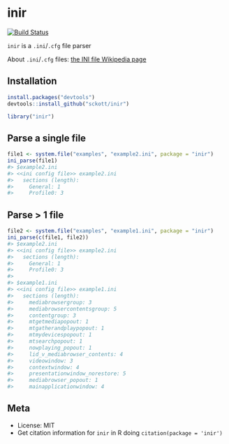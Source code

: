 inir
=====



[![Build Status](https://api.travis-ci.org/sckott/inir.png?branch=master)](https://travis-ci.org/sckott/inir)

`inir` is a `.ini`/`.cfg` file parser

About `.ini`/`.cfg` files: [the INI file Wikipedia page](https://en.wikipedia.org/wiki/INI_file)

## Installation


```r
install.packages("devtools")
devtools::install_github("sckott/inir")
```


```r
library("inir")
```

## Parse a single file


```r
file1 <- system.file("examples", "example2.ini", package = "inir")
ini_parse(file1)
#> $example2.ini
#> <<ini config file>> example2.ini
#>   sections (length): 
#>     General: 1
#>     Profile0: 3
```

## Parse > 1 file


```r
file2 <- system.file("examples", "example1.ini", package = "inir")
ini_parse(c(file1, file2))
#> $example2.ini
#> <<ini config file>> example2.ini
#>   sections (length): 
#>     General: 1
#>     Profile0: 3
#> 
#> $example1.ini
#> <<ini config file>> example1.ini
#>   sections (length): 
#>     mediabrowsergroup: 3
#>     mediabrowsercontentsgroup: 5
#>     contentgroup: 3
#>     mtgetmediapopout: 1
#>     mtgatherandplaypopout: 1
#>     mtmydevicespopout: 1
#>     mtsearchpopout: 1
#>     nowplaying_popout: 1
#>     lid_v_mediabrowser_contents: 4
#>     videowindow: 3
#>     contextwindow: 4
#>     presentationwindow_norestore: 5
#>     mediabrowser_popout: 1
#>     mainapplicationwindow: 4
```

## Meta

* License: MIT
* Get citation information for `inir` in R doing `citation(package = 'inir')`
